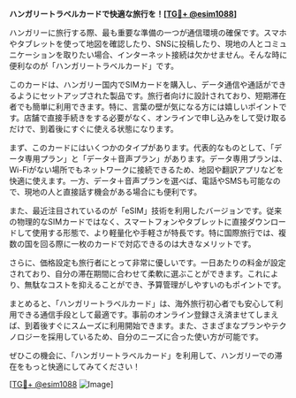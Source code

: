 **ハンガリートラベルカードで快適な旅行を！[[TG💪+ @esim1088](https://t.me/s/esim1088)]**

ハンガリーに旅行する際、最も重要な準備の一つが通信環境の確保です。スマホやタブレットを使って地図を確認したり、SNSに投稿したり、現地の人とコミュニケーションを取りたい場合、インターネット接続は欠かせません。そんな時に便利なのが「ハンガリートラベルカード」です。

このカードは、ハンガリー国内でSIMカードを購入し、データ通信や通話ができるようにセットアップされた製品です。旅行者向けに設計されており、短期滞在者でも簡単に利用できます。特に、言葉の壁が気になる方には嬉しいポイントです。店舗で直接手続きをする必要がなく、オンラインで申し込みをして受け取るだけで、到着後にすぐに使える状態になります。

まず、このカードにはいくつかのタイプがあります。代表的なものとして、「データ専用プラン」と「データ＋音声プラン」があります。データ専用プランは、Wi-Fiがない場所でもネットワークに接続できるため、地図や翻訳アプリなどを快適に使えます。一方、データ＋音声プランを選べば、電話やSMSも可能なので、現地の人と直接話す機会がある場合にも便利です。

また、最近注目されているのが「eSIM」技術を利用したバージョンです。従来の物理的なSIMカードではなく、スマートフォンやタブレットに直接ダウンロードして使用する形態で、より軽量化や手軽さが特長です。特に国際旅行では、複数の国を回る際に一枚のカードで対応できるのは大きなメリットです。

さらに、価格設定も旅行者にとって非常に優しいです。一日あたりの料金が設定されており、自分の滞在期間に合わせて柔軟に選ぶことができます。これにより、無駄なコストを抑えることができ、予算管理がしやすいのもポイントです。

まとめると、「ハンガリートラベルカード」は、海外旅行初心者でも安心して利用できる通信手段として最適です。事前のオンライン登録さえ済ませてしまえば、到着後すぐにスムーズに利用開始できます。また、さまざまなプランやテクノロジーを採用しているため、自分のニーズに合った使い方が可能です。

ぜひこの機会に、「ハンガリートラベルカード」を利用して、ハンガリーでの滞在をもっと快適にしてみてください！

[[TG💪+ @esim1088](https://t.me/s/esim1088) ![Image](https://i.postimg.cc/Y0z9fWf4/image.png)]